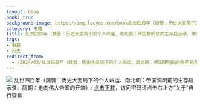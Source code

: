 ```yaml
---
layout: blog
book: true
background-image: https://img.locyoo.com/book乱世四百年（魏晋：历史大变局下的个人命运、南北朝：帝国黎明前的生存启示录、隋朝：走向伟大帝国的开端）.jpg
category: 书籍
title: 乱世四百年（魏晋：历史大变局下的个人命运、南北朝：帝国黎明前的生存启示录、隋朝：走向伟大帝国的开端）
tags:
- 书籍
- 历史
redirect_from:
  - /2024/03/乱世四百年（魏晋：历史大变局下的个人命运、南北朝：帝国黎明前的生存启示录、隋朝：走向伟大帝国的开端）/
---
```

![](https://img.locyoo.com/book乱世四百年（魏晋：历史大变局下的个人命运、南北朝：帝国黎明前的生存启示录、隋朝：走向伟大帝国的开端）.jpg)
乱世四百年（魏晋：历史大变局下的个人命运、南北朝：帝国黎明前的生存启示录、隋朝：走向伟大帝国的开端）: <a name = "ref1" href="https://url18.ctfile.com/f/50983618-1353911167-761951?p=3619">点击下载</a>，访问密码请点击右上方“关于”自行查看